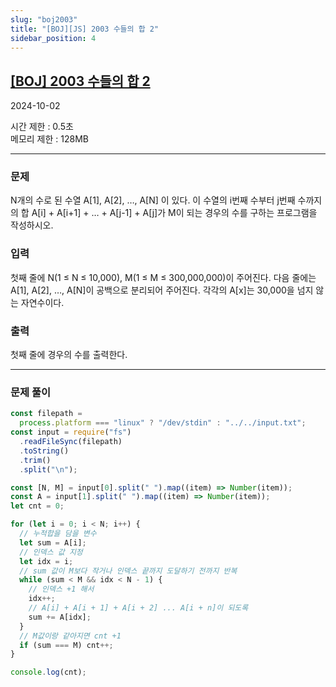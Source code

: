 ```yaml
---
slug: "boj2003"
title: "[BOJ][JS] 2003 수들의 합 2"
sidebar_position: 4
---
```


## [[BOJ] 2003 수들의 합 2](https://www.acmicpc.net/problem/2003)

2024-10-02

시간 제한 : 0.5초  
메모리 제한 : 128MB

---

### 문제

N개의 수로 된 수열 A[1], A[2], …, A[N] 이 있다. 이 수열의 i번째 수부터 j번째 수까지의 합 A[i] + A[i+1] + … + A[j-1] + A[j]가 M이 되는 경우의 수를 구하는 프로그램을 작성하시오.

### 입력

첫째 줄에 N(1 ≤ N ≤ 10,000), M(1 ≤ M ≤ 300,000,000)이 주어진다. 다음 줄에는 A[1], A[2], …, A[N]이 공백으로 분리되어 주어진다. 각각의 A[x]는 30,000을 넘지 않는 자연수이다.

### 출력

첫째 줄에 경우의 수를 출력한다.

---

### 문제 풀이

```js
const filepath =
  process.platform === "linux" ? "/dev/stdin" : "../../input.txt";
const input = require("fs")
  .readFileSync(filepath)
  .toString()
  .trim()
  .split("\n");

const [N, M] = input[0].split(" ").map((item) => Number(item));
const A = input[1].split(" ").map((item) => Number(item));
let cnt = 0;

for (let i = 0; i < N; i++) {
  // 누적합을 담을 변수
  let sum = A[i];
  // 인덱스 값 지정
  let idx = i;
  // sum 값이 M보다 작거나 인덱스 끝까지 도달하기 전까지 반복
  while (sum < M && idx < N - 1) {
    // 인덱스 +1 해서
    idx++;
    // A[i] + A[i + 1] + A[i + 2] ... A[i + n]이 되도록
    sum += A[idx];
  }
  // M값이랑 같아지면 cnt +1
  if (sum === M) cnt++;
}

console.log(cnt);
```
